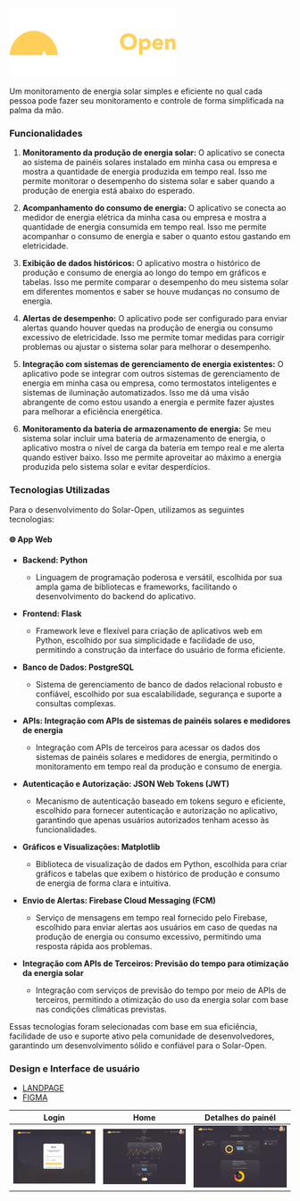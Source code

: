 ![Logo](logo.png)

Um monitoramento de energia solar simples e eficiente no qual cada pessoa pode fazer seu monitoramento e controle de forma simplificada na palma da mão.

### Funcionalidades

1. **Monitoramento da produção de energia solar:** O aplicativo se conecta ao sistema de painéis solares instalado em minha casa ou empresa e mostra a quantidade de energia produzida em tempo real. Isso me permite monitorar o desempenho do sistema solar e saber quando a produção de energia está abaixo do esperado.

2. **Acompanhamento do consumo de energia:** O aplicativo se conecta ao medidor de energia elétrica da minha casa ou empresa e mostra a quantidade de energia consumida em tempo real. Isso me permite acompanhar o consumo de energia e saber o quanto estou gastando em eletricidade.

3. **Exibição de dados históricos:** O aplicativo mostra o histórico de produção e consumo de energia ao longo do tempo em gráficos e tabelas. Isso me permite comparar o desempenho do meu sistema solar em diferentes momentos e saber se houve mudanças no consumo de energia.

4. **Alertas de desempenho:** O aplicativo pode ser configurado para enviar alertas quando houver quedas na produção de energia ou consumo excessivo de eletricidade. Isso me permite tomar medidas para corrigir problemas ou ajustar o sistema solar para melhorar o desempenho.

5. **Integração com sistemas de gerenciamento de energia existentes:** O aplicativo pode se integrar com outros sistemas de gerenciamento de energia em minha casa ou empresa, como termostatos inteligentes e sistemas de iluminação automatizados. Isso me dá uma visão abrangente de como estou usando a energia e permite fazer ajustes para melhorar a eficiência energética.

6. **Monitoramento da bateria de armazenamento de energia:** Se meu sistema solar incluir uma bateria de armazenamento de energia, o aplicativo mostra o nível de carga da bateria em tempo real e me alerta quando estiver baixo. Isso me permite aproveitar ao máximo a energia produzida pelo sistema solar e evitar desperdícios.

### Tecnologias Utilizadas

Para o desenvolvimento do Solar-Open, utilizamos as seguintes tecnologias:

#### 🌐 App Web
- **Backend: Python**
    - Linguagem de programação poderosa e versátil, escolhida por sua ampla gama de bibliotecas e frameworks, facilitando o desenvolvimento do backend do aplicativo.

- **Frontend: Flask**
    - Framework leve e flexível para criação de aplicativos web em Python, escolhido por sua simplicidade e facilidade de uso, permitindo a construção da interface do usuário de forma eficiente.

- **Banco de Dados: PostgreSQL**
    - Sistema de gerenciamento de banco de dados relacional robusto e confiável, escolhido por sua escalabilidade, segurança e suporte a consultas complexas.

- **APIs: Integração com APIs de sistemas de painéis solares e medidores de energia**
    - Integração com APIs de terceiros para acessar os dados dos sistemas de painéis solares e medidores de energia, permitindo o monitoramento em tempo real da produção e consumo de energia.

- **Autenticação e Autorização: JSON Web Tokens (JWT)**
    - Mecanismo de autenticação baseado em tokens seguro e eficiente, escolhido para fornecer autenticação e autorização no aplicativo, garantindo que apenas usuários autorizados tenham acesso às funcionalidades.

- **Gráficos e Visualizações: Matplotlib**
    - Biblioteca de visualização de dados em Python, escolhida para criar gráficos e tabelas que exibem o histórico de produção e consumo de energia de forma clara e intuitiva.

- **Envio de Alertas: Firebase Cloud Messaging (FCM)**
    - Serviço de mensagens em tempo real fornecido pelo Firebase, escolhido para enviar alertas aos usuários em caso de quedas na produção de energia ou consumo excessivo, permitindo uma resposta rápida aos problemas.

- **Integração com APIs de Terceiros: Previsão do tempo para otimização da energia solar**
    - Integração com serviços de previsão do tempo por meio de APIs de terceiros, permitindo a otimização do uso da energia solar com base nas condições climáticas previstas.

Essas tecnologias foram selecionadas com base em sua eficiência, facilidade de uso e suporte ativo pela comunidade de desenvolvedores, garantindo um desenvolvimento sólido e confiável para o Solar-Open.

### Design e Interface de usuário

- [LANDPAGE](https://github.com/ferrariz1n/Solar-Open/tree/main/landpage-solaropen)
- [FIGMA](https://www.figma.com/file/KkfqRYg4qZbWhJrMlsQsxz/SolarOpenApp?type=design&node-id=0%3A1&t=9kGWvlB0hZiTA41J-1)

| Login                                      | Home                                      | Detalhes do painél                                      |
| ------------------------------------------- | ------------------------------------------- | ------------------------------------------- |
| ![Foto 1](foto1.png) | ![Foto 2](foto2.png) | ![Foto 3](foto3.png) |

